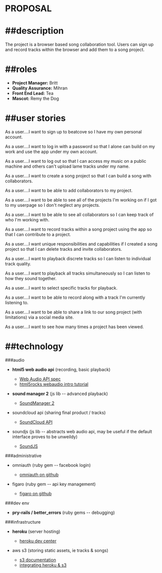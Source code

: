 PROPOSAL
====

##description
====
The project is a browser based song collaboration tool. Users can sign up and record tracks within the browser and add them to a song project. 

##roles
====
*	**Project Manager:** Britt
*	**Quality Assurance:** Mihran 
*	**Front End Lead:** Tea
*	**Mascot:** Remy the Dog

##user stories
====
As a user....I want to sign up to beatcove so I have my own personal account.

As a user....I want to log in with a password so that I alone can build on my work and use the app under my own account.

As a user....I want to log out so that I can access my music on a public machine and others can't upload lame tracks under my name.

As a user....I want to create a song project so that I can build a song with collaborators.

As a user....I want to be able to add collaborators to my project. 

As a user....I want to be able to see all of the projects I'm working on if I got to my userpage so I don't neglect any projects.

As a user....I want to be able to see all collaborators so I can keep track of who I'm working with.

As a user....I want to record tracks within a song project using the app so that I can contribute to a project.

As a user....I want unique responsibilities and capabilities if I created a song project so that I can delete tracks and invite collaborators. 

As a user....I want to playback discrete tracks so I can listen to individual track quality.

As a user....I want to playback all tracks simultaneously so I can listen to how they sound together.

As a user....I want to select specific tracks for playback.

As a user....I want to be able to record along with a track I'm currently listening to.

As a user....I want to be able to share a link to our song project (with limitations) via a social media site.

As a user....I want to see how many times a project has been viewed.

##technology
====

###audio

* **html5 web audio api** (recording, basic playback)
  * [Web Audio API spec](https://dvcs.w3.org/hg/audio/raw-file/tip/webaudio/specification.html)
  * [html5rocks webaudio intro tutorial](http://www.html5rocks.com/en/tutorials/webaudio/intro/)

* **sound manager 2** (js lib -- advanced playback)
  * [SoundManager 2](http://www.schillmania.com/projects/soundmanager2/)

* soundcloud api (sharing final product / tracks)
  * [SoundCloud API](http://developers.soundcloud.com/docs/api/guide)

* soundjs (js lib -- abstracts web audio api, may be useful if the default interface proves to be unweildy)
  * [SoundJS](http://www.createjs.com/#!/SoundJS)

###administrative

* omniauth (ruby gem -- facebook login)
  * [omniauth on github](https://github.com/intridea/omniauth)

* figaro (ruby gem -- api key management)
  * [figaro on github](https://github.com/laserlemon/figaro)

###dev env

* **pry-rails / better_errors** (ruby gems -- debugging)

###infrastructure

* **heroku** (server hosting)
  * [heroku dev center](https://devcenter.heroku.com/)

* aws s3 (storing static assets, ie tracks & songs)
  * [s3 documentation](http://docs.aws.amazon.com/AmazonS3/latest/dev/Welcome.html)
  * [integrating heroku & s3](https://devcenter.heroku.com/articles/s3)
